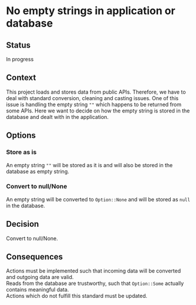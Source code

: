 # No empty strings in application or database

## Status

In progress

## Context

This project loads and stores data from public APIs. Therefore, we have to deal with standard conversion, cleaning and casting issues. One of this issue is handling the empty string `""` which happens to be returned from some APIs. Here we want to decide on how the empty string is stored in the database and dealt with in the application.


## Options

### Store as is

An empty string `""` will be stored as it is and will also be stored in the database as empty string.

### Convert to null/None

An empty string will be converted to `Option::None` and will be stored as `null` in the database.


## Decision

Convert to null/None.


## Consequences

Actions must be implemented such that incoming data will be converted and outgoing data are valid.</br>
Reads from the database are trustworthy, such that `Option::Some` actually contains meaningful data.</br>
Actions which do not fulfill this standard must be updated.
